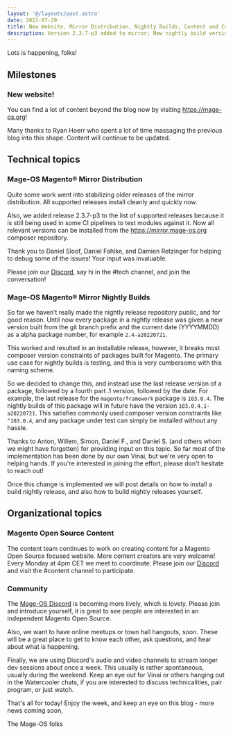 ```yaml
---
layout: '@/layouts/post.astro'
date: 2022-07-29
title: New Website, Mirror Distribution, Nightly Builds, Content and Community Updates (Week 30)
description: Version 2.3.7-p3 added to mirror; New nightly build versioning convention; Community updates.
---
```


Lots is happening, folks!

## Milestones

### New website!

You can find a lot of content beyond the blog now by visiting <https://mage-os.org>!

Many thanks to Ryan Hoerr who spent a lot of time massaging the previous blog into this shape. Content will continue to be updated.


## Technical topics

### Mage-OS Magento® Mirror Distribution

Quite some work went into stabilizing older releases of the mirror distribution. All supported releases install cleanly and quickly now.

Also, we added release 2.3.7-p3 to the list of supported releases because it is still being used in some CI pipelines to test modules against it.
Now all relevant versions can be installed from the <https://mirror.mage-os.org> composer repository.

Thank you to Daniel Sloof, Daniel Fahlke, and Damien Retzinger for helping to debug some of the issues! Your input was invaluable.

Please join our [Discord](http://chat.mage-os.org), say hi in the #tech channel, and join the conversation!


### Mage-OS Magento® Mirror Nightly Builds

So far we haven’t really made the nightly release repository public, and for good reason. Until now every package in a nightly release was given a new version built from the git branch prefix and the current date (YYYYMMDD) as a alpha package number, for example `2.4-a20220721`.

This worked and resulted in an installable release, however, it breaks most composer version constraints of packages built for Magento. The primary use case for nightly builds is testing, and this is very cumbersome with this naming scheme.

So we decided to change this, and instead use the last release version of a package, followed by a fourth part .1 version, followed by the date. For example, the last release for the `magento/framework` package is `103.0.4`.
The nightly builds of this package will in future have the version `103.0.4.1-a20220721`. This satisfies commonly used composer version constraints like `^103.0.4`, and any package under test can simply be installed without any hassle.

Thanks to Anton, Willem, Simon, Daniel F., and Daniel S. (and others whom we might have forgotten) for providing input on this topic. So far most of the implementation has been done by our own Vinai, but we're very open to helping hands. If you're interested in joining the effort, please don't hesitate to reach out!

Once this change is implemented we will post details on how to install a build nightly release, and also how to build nightly releases yourself.


## Organizational topics

### Magento Open Source Content

The content team continues to work on creating content for a Magento Open Source focused website. More content creators are very welcome! Every Monday at 4pm CET we meet to coordinate. Please join our [Discord](http://chat.mage-os.org) and visit the #content channel to participate.

### Community

The [Mage-OS Discord](http://chat.mage-os.org) is becoming more lively, which is lovely. Please join and introduce yourself, it is great to see people are interested in an independent Magento Open Source.

Also, we want to have online meetups or town hall hangouts, soon. These will be a great place to get to know each other, ask questions, and hear about what is happening.

Finally, we are using Discord's audio and video channels to stream longer dev sessions about once a week. This usually is rather spontaneous, usually during the weekend. Keep an eye out for Vinai or others hanging out in the Watercooler chats, if you are interested to discuss technicalities, pair program, or just watch.


That's all for today!
Enjoy the week, and keep an eye on this blog - more news coming soon,

The Mage-OS folks
